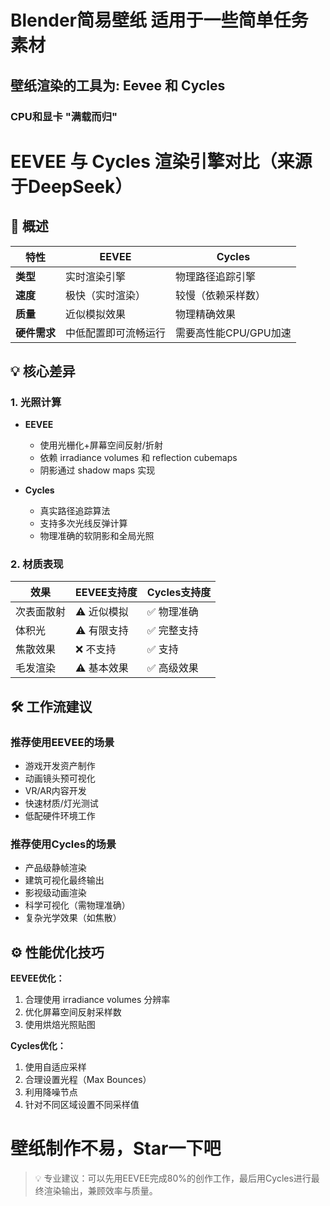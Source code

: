 # Blender简易壁纸 适用于一些简单任务素材
## 壁纸渲染的工具为: Eevee 和 Cycles
### CPU和显卡 "满载而归" 

# EEVEE 与 Cycles 渲染引擎对比（来源于DeepSeek）

## 🚀 概述
| 特性         | EEVEE                        | Cycles                      |
|--------------|-----------------------------|----------------------------|
| **类型**     | 实时渲染引擎                 | 物理路径追踪引擎            |
| **速度**     | 极快（实时渲染）             | 较慢（依赖采样数）          |
| **质量**     | 近似模拟效果                 | 物理精确效果                |
| **硬件需求** | 中低配置即可流畅运行         | 需要高性能CPU/GPU加速       |

## 💡 核心差异

### 1. 光照计算
- **EEVEE**
  - 使用光栅化+屏幕空间反射/折射
  - 依赖 irradiance volumes 和 reflection cubemaps
  - 阴影通过 shadow maps 实现

- **Cycles**
  - 真实路径追踪算法
  - 支持多次光线反弹计算
  - 物理准确的软阴影和全局光照

### 2. 材质表现
| 效果         | EEVEE支持度 | Cycles支持度 |
|--------------|------------|-------------|
| 次表面散射   | ⚠️ 近似模拟 | ✅ 物理准确  |
| 体积光       | ⚠️ 有限支持 | ✅ 完整支持  |
| 焦散效果     | ❌ 不支持   | ✅ 支持      |
| 毛发渲染     | ⚠️ 基本效果 | ✅ 高级效果  |

## 🛠️ 工作流建议

### 推荐使用EEVEE的场景
- 游戏开发资产制作
- 动画镜头预可视化
- VR/AR内容开发
- 快速材质/灯光测试
- 低配硬件环境工作

### 推荐使用Cycles的场景
- 产品级静帧渲染
- 建筑可视化最终输出
- 影视级动画渲染
- 科学可视化（需物理准确）
- 复杂光学效果（如焦散）

## ⚙️ 性能优化技巧

**EEVEE优化：**
1. 合理使用 irradiance volumes 分辨率
2. 优化屏幕空间反射采样数
3. 使用烘焙光照贴图

**Cycles优化：**
1. 使用自适应采样
2. 合理设置光程（Max Bounces）
3. 利用降噪节点
4. 针对不同区域设置不同采样值


# 壁纸制作不易，Star一下吧

> 💡 专业建议：可以先用EEVEE完成80%的创作工作，最后用Cycles进行最终渲染输出，兼顾效率与质量。
